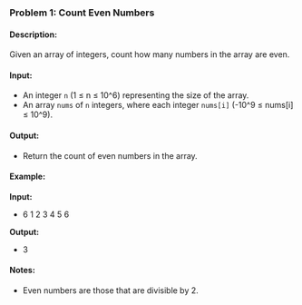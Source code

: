 ### Problem 1: Count Even Numbers

#### Description:
Given an array of integers, count how many numbers in the array are even.

#### Input:
- An integer `n` (1 ≤ n ≤ 10^6) representing the size of the array.
- An array `nums` of `n` integers, where each integer `nums[i]` (-10^9 ≤ nums[i] ≤ 10^9).

#### Output:
- Return the count of even numbers in the array.

#### Example:
**Input:**
- 6 1 2 3 4 5 6

**Output:**
- 3

#### Notes:
- Even numbers are those that are divisible by 2.